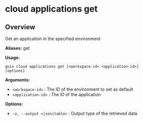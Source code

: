 # cloud applications get

## Overview

Get an application in the specified environment

**Aliases:** get

**Usage:**

```
quix cloud applications get [<workspace-id> <application-id>] [options]
```

**Arguments:**

- `<workspace-id>` : The ID of the environment to set as default
- `<application-id>` : The ID of the application

**Options:**

- `-o, --output <json|table>` : Output type of the retrieved data

